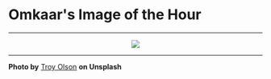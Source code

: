 # Omkaar's Image of the Hour

---

<div align="center">

<a href="https://unsplash.com/photos/a-red-tree-stands-under-a-starry-night-sky-O5UG81P7yzE">
  <img src="https://images.unsplash.com/photo-1753298999094-83610ed6e56f?crop=entropy&cs=tinysrgb&fit=max&fm=jpg&ixid=M3w3NjA2Nzh8MHwxfHJhbmRvbXx8fHx8fHx8fDE3NTQzMjY4MDB8&ixlib=rb-4.1.0&q=80&w=1080" style="max-width:100%; height:auto;">
</a>



</div>

---

**Photo by** [Troy Olson](https://unsplash.com/@city2forest) **on Unsplash**
